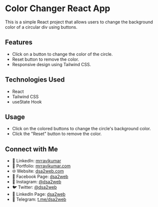 # Color Changer React App

This is a simple React project that allows users to change the background color of a circular div using buttons.

## Features

- Click on a button to change the color of the circle.
- Reset button to remove the color.
- Responsive design using Tailwind CSS.

## Technologies Used

- React
- Tailwind CSS
- useState Hook

## Usage

- Click on the colored buttons to change the circle's background color.
- Click the "Reset" button to remove the color.

## Connect with Me
- 🔗 LinkedIn: [mrravikumar](https://www.linkedin.com/in/mrravikumar)
- 🔗 Portfolio: [mrravikumar.com](https://www.mrravikumar.com)
- 🌐 Website: [dsa2web.com](https://www.dsa2web.com)
- 📘 Facebook Page: [dsa2web](https://www.facebook.com/dsa2web)
- 📸 Instagram: [@dsa2web](https://www.instagram.com/dsa2web)
- 🐦 Twitter: [@dsa2web](https://www.twitter.com/dsa2web)
- 📩 LinkedIn Page: [dsa2web](https://www.linkedin.com/company/dsa2web)
- 📢 Telegram: [t.me/dsa2web](https://t.me/dsa2web)
